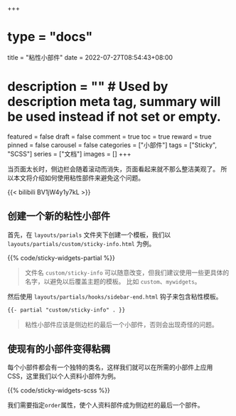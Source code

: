 +++
# type = "docs"
title = "粘性小部件"
date = 2022-07-27T08:54:43+08:00
# description = "" # Used by description meta tag, summary will be used instead if not set or empty.
featured = false
draft = false
comment = true
toc = true
reward = true
pinned = false
carousel = false
categories = ["小部件"]
tags = ["Sticky", "SCSS"]
series = ["文档"]
images = []
+++

当页面太长时，侧边栏会随着滚动而消失，页面看起来就不那么整洁美观了。
所以本文将介绍如何使用粘性部件来避免这个问题。

<!--more-->

{{< bilibili BV1jW4y1y7kL >}}

## 创建一个新的粘性小部件

首先，在 `layouts/parials` 文件夹下创建一个模板，我们以 `layouts/partials/custom/sticky-info.html` 为例。

{{% code/sticky-widgets-partial %}}

> 文件名 `custom/sticky-info` 可以随意改变，但我们建议使用一些更具体的名字，以避免以后覆盖主题的模板。
> 比如 `custom`、`mywidgets`。

然后使用 `layouts/partials/hooks/sidebar-end.html` 钩子来包含粘性模板。

```html { title="layouts/partials/hooks/sidebar-end.html" }
{{- partial "custom/sticky-info" . }}
```

> 粘性小部件应该是侧边栏的最后一个小部件，否则会出现奇怪的问题。

## 使现有的小部件变得粘稠

每个小部件都会有一个独特的类名，这样我们就可以在所需的小部件上应用 CSS，这里我们以个人资料小部件为例。

{{% code/sticky-widgets-scss %}}

我们需要指定`order`属性，使个人资料部件成为侧边栏的最后一个部件。
